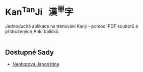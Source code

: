 
# Kan<sup>Tan</sup>Ji &nbsp; 漢<sup>単</sup>字
Jednoduchá aplikace na trénování Kanji - pomocí PDF souborů a přidružených Anki balíčků.
<br><br>


 ## Dostupné Sady 
- <a href="static/1.md">Neoborová Japonština</a>